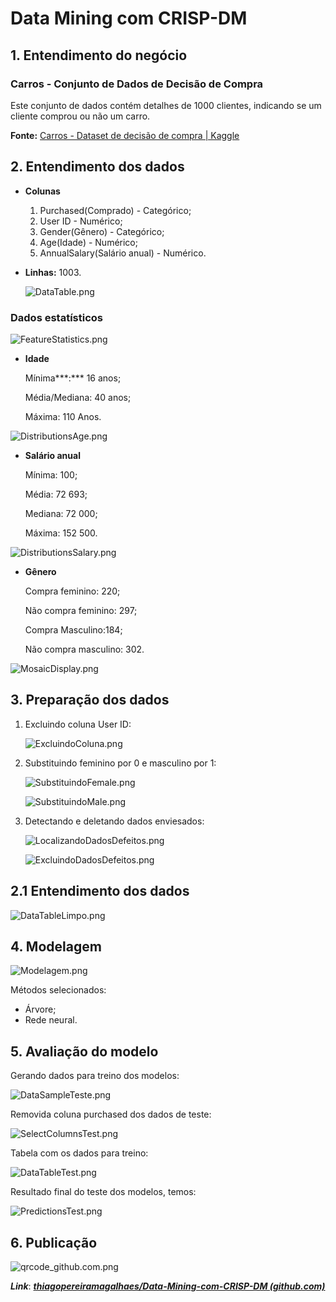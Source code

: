 # Data Mining com CRISP-DM

## 1. **Entendimento do negócio**

### ****Carros - Conjunto de Dados de Decisão de Compra****

Este conjunto de dados contém detalhes de 1000 clientes, indicando se um cliente comprou ou não um carro.

**Fonte:** [Carros - Dataset de decisão de compra | Kaggle](https://www.kaggle.com/datasets/gabrielsantello/cars-purchase-decision-dataset)

## 2. **Entendimento dos dados**

- **Colunas**
    1. Purchased(Comprado) - Categórico;
    2. User ID - Numérico;
    3. Gender(Gênero) - Categórico;
    4. Age(Idade) - Numérico;
    5. AnnualSalary(Salário anual) - Numérico.
- **Linhas:** 1003.
    
    ![DataTable.png](Data%20Mining%20com%20CRISP-DM%202a67c23706994f95aab7c574baed6990/DataTable.png)
    

 

### Dados estatísticos

![FeatureStatistics.png](Data%20Mining%20com%20CRISP-DM%202a67c23706994f95aab7c574baed6990/FeatureStatistics.png)

- **Idade**
    
    Mínima***:*** 16 anos;
    
    Média/Mediana: 40 anos;
    
    Máxima: 110 Anos.
    

![DistributionsAge.png](Data%20Mining%20com%20CRISP-DM%202a67c23706994f95aab7c574baed6990/DistributionsAge.png)

- **Salário anual**
    
    Mínima: 100;
    
    Média: 72 693;
    
    Mediana: 72 000;
    
    Máxima: 152 500.
    

![DistributionsSalary.png](Data%20Mining%20com%20CRISP-DM%202a67c23706994f95aab7c574baed6990/DistributionsSalary.png)

- **Gênero**
    
    Compra feminino: 220;
    
    Não compra feminino: 297;
    
    Compra Masculino:184;
    
    Não compra masculino: 302.
    

![MosaicDisplay.png](Data%20Mining%20com%20CRISP-DM%202a67c23706994f95aab7c574baed6990/MosaicDisplay.png)

## 3. **Preparação dos dados**

1. Excluindo coluna User ID:
    
    ![ExcluindoColuna.png](Data%20Mining%20com%20CRISP-DM%202a67c23706994f95aab7c574baed6990/ExcluindoColuna.png)
    
2. Substituindo feminino por 0 e masculino por 1:
    
    ![SubstituindoFemale.png](Data%20Mining%20com%20CRISP-DM%202a67c23706994f95aab7c574baed6990/SubstituindoFemale.png)
    
    ![SubstituindoMale.png](Data%20Mining%20com%20CRISP-DM%202a67c23706994f95aab7c574baed6990/SubstituindoMale.png)
    
3. Detectando e deletando dados enviesados:
    
    ![LocalizandoDadosDefeitos.png](Data%20Mining%20com%20CRISP-DM%202a67c23706994f95aab7c574baed6990/LocalizandoDadosDefeitos.png)
    
    ![ExcluindoDadosDefeitos.png](Data%20Mining%20com%20CRISP-DM%202a67c23706994f95aab7c574baed6990/ExcluindoDadosDefeitos.png)
    

## 2.1 **Entendimento dos dados**

![DataTableLimpo.png](Data%20Mining%20com%20CRISP-DM%202a67c23706994f95aab7c574baed6990/DataTableLimpo.png)

## 4. **Modelagem**

![Modelagem.png](Data%20Mining%20com%20CRISP-DM%202a67c23706994f95aab7c574baed6990/Modelagem.png)

Métodos selecionados:

- Árvore;
- Rede neural.

## 5. **Avaliação do modelo**

Gerando dados para treino dos modelos:

![DataSampleTeste.png](Data%20Mining%20com%20CRISP-DM%202a67c23706994f95aab7c574baed6990/DataSampleTeste.png)

Removida coluna purchased dos dados de teste:

![SelectColumnsTest.png](Data%20Mining%20com%20CRISP-DM%202a67c23706994f95aab7c574baed6990/SelectColumnsTest.png)

Tabela com os dados para treino:

![DataTableTest.png](Data%20Mining%20com%20CRISP-DM%202a67c23706994f95aab7c574baed6990/DataTableTest.png)

Resultado final do teste dos modelos, temos:

![PredictionsTest.png](Data%20Mining%20com%20CRISP-DM%202a67c23706994f95aab7c574baed6990/PredictionsTest.png)

## 6. **Publicação**

![qrcode_github.com.png](Data%20Mining%20com%20CRISP-DM%202a67c23706994f95aab7c574baed6990/qrcode_github.com.png)

***Link***: [***thiagopereiramagalhaes/Data-Mining-com-CRISP-DM (github.com)***](https://github.com/thiagopereiramagalhaes/Data-Mining-com-CRISP-DM)

